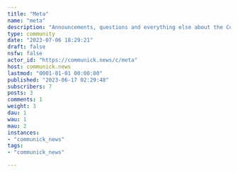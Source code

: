 ```yaml
---
title: "Meta" 
name: "meta"
description: "Announcements, questions and everything else about the Communick instance and its members. "
type: community
date: "2023-07-06 18:29:21"
draft: false
nsfw: false
actor_id: "https://communick.news/c/meta"
host: communick.news
lastmod: "0001-01-01 00:00:00"
published: "2023-06-17 02:29:48"
subscribers: 7
posts: 3
comments: 1
weight: 3
dau: 1
wau: 1
mau: 2
instances:
- "communick_news"
tags: 
- "communick_news"

---
```

